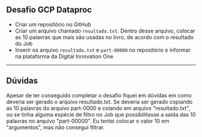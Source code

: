 ## Desafio GCP Dataproc

* Criar um repositório no GitHub
* Criar um arquivo chamado `resultado.txt`. Dentro desse arquivo, colocar as 10 palavras que mais são usadas no livro, de acordo com o resultado do Job
* Inserir os arquivo `resultado.txt` e `part-00000` no repositório e informar na plataforma da Digital Innovation One

***

## Dúvidas

Apesar de ter conseguido completar o desafio fiquei em dúvidas em como deveria ser gerado o arquivo resultado.txt. Se deveria ser gerado copiando as 10 palavras do arquivo part-0000 e colando em arquivo "resultado.txt", ou se tinha alguma espécie de filtro no Job que possibilitasse a saída das 10 palavras no arquivo "part-00000". Eu tentei colocar o valor 10 em "argumentos", mas não consegui filtrar. 








